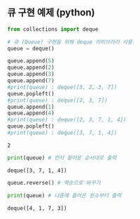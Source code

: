 ## 큐 구현 예제 (python)


```python
from collections import deque
```


```python
# 큐 (Queue) 구현을 위해 deque 라이브러리 사용
queue = deque()
```


```python
queue.append(5)
queue.append(2)
queue.append(3)
queue.append(7)
#print(queue) : deque([5, 2, 3, 7])
queue.popleft()
#print(queue) : deque([2, 3, 7])
queue.append(1)
queue.append(4)
#print(queue) : deque([2, 3, 7, 1, 4])
queue.popleft()
#print(queue) : deque([3, 7, 1, 4])
```




    2




```python
print(queue) # 먼저 들어온 순서대로 출력
```

    deque([3, 7, 1, 4])
    


```python
queue.reverse() # 역순으로 바꾸기
```


```python
print(queue) # 나중에 들어온 원소부터 출력
```

    deque([4, 1, 7, 3])
    
